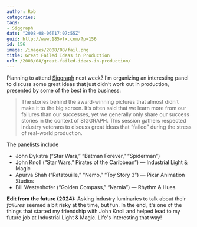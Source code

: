 ```yaml
---
author: Rob
categories:
tags:
- Siggraph
date: "2008-08-06T17:07:55Z"
guid: http://www.185vfx.com/?p=156
id: 156
image: /images/2008/08/fail.png
title: Great Failed Ideas in Production
url: /2008/08/great-failed-ideas-in-production/
---
```


Planning to attend [Siggraph](http://www.siggraph.org/s2008/) next week? I’m organizing an interesting panel to discuss some great ideas that just didn’t work out in production, presented by some of the best in the business:

> The stories behind the award-winning pictures that almost didn’t make it to the big screen. It’s often said that we learn more from our failures than our successes, yet we generally only share our success stories in the context of SIGGRAPH. This session gathers respected industry veterans to discuss great ideas that “failed” during the stress of real-world production.

The panelists include

 * John Dykstra (“Star Wars,” “Batman Forever,” “Spiderman”)  
 * John Knoll (“Star Wars,” Pirates of the Caribbean”) — Industrial Light &amp; Magic  
 * Apurva Shah (“Ratatouille,” “Nemo,” “Toy Story 3”) — Pixar Animation Studios  
 * Bill Westenhofer (“Golden Compass,” “Narnia”) — Rhythm &amp; Hues

**Edit from the future (2024):** Asking industry luminaries to talk about their *failures* seemed a bit risky at the time, but fun. In the end, it's one of the things that started my friendship with John Knoll and helped lead to my future job at Industrial Light & Magic. Life's interesting that way!
